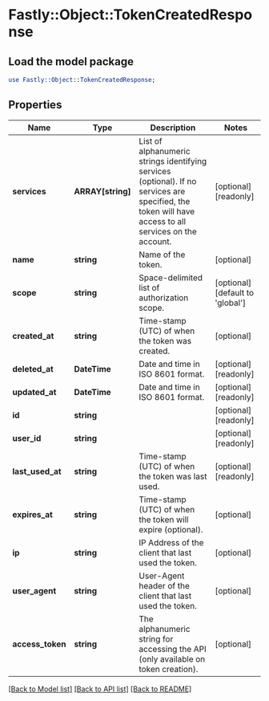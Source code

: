 # Fastly::Object::TokenCreatedResponse

## Load the model package
```perl
use Fastly::Object::TokenCreatedResponse;
```

## Properties
Name | Type | Description | Notes
------------ | ------------- | ------------- | -------------
**services** | **ARRAY[string]** | List of alphanumeric strings identifying services (optional). If no services are specified, the token will have access to all services on the account.  | [optional] [readonly] 
**name** | **string** | Name of the token. | [optional] 
**scope** | **string** | Space-delimited list of authorization scope. | [optional] [default to &#39;global&#39;]
**created_at** | **string** | Time-stamp (UTC) of when the token was created. | [optional] 
**deleted_at** | **DateTime** | Date and time in ISO 8601 format. | [optional] [readonly] 
**updated_at** | **DateTime** | Date and time in ISO 8601 format. | [optional] [readonly] 
**id** | **string** |  | [optional] [readonly] 
**user_id** | **string** |  | [optional] [readonly] 
**last_used_at** | **string** | Time-stamp (UTC) of when the token was last used. | [optional] [readonly] 
**expires_at** | **string** | Time-stamp (UTC) of when the token will expire (optional). | [optional] 
**ip** | **string** | IP Address of the client that last used the token. | [optional] 
**user_agent** | **string** | User-Agent header of the client that last used the token. | [optional] 
**access_token** | **string** | The alphanumeric string for accessing the API (only available on token creation). | [optional] 

[[Back to Model list]](../README.md#documentation-for-models) [[Back to API list]](../README.md#documentation-for-api-endpoints) [[Back to README]](../README.md)


